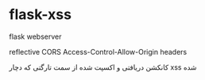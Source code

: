 # flask-xss
flask webserver 
 
reflective CORS Access-Control-Allow-Origin headers
 
  
کانکشن دریافتی و اکسپت شده از سمت تارگتی که دچار xss شده
